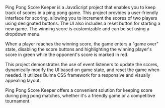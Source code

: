 Ping Pong Score Keeper is a JavaScript project that enables you to keep track of scores in a ping pong game. This project provides a user-friendly interface for scoring, allowing you to increment the scores of two players using designated buttons. The UI also includes a reset button for starting a new game. The winning score is customizable and can be set using a dropdown menu.

When a player reaches the winning score, the game enters a "game over" state, disabling the score buttons and highlighting the winning player's score in green while the opponent's score is marked in red.

This project demonstrates the use of event listeners to update the scores, dynamically modify the UI based on game state, and reset the game when needed. It utilizes Bulma CSS framework for a responsive and visually appealing layout.

Ping Pong Score Keeper offers a convenient solution for keeping score during ping pong matches, whether it's a friendly game or a competitive tournament.
